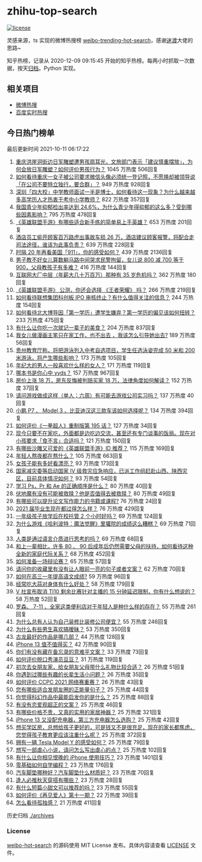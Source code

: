 # zhihu-top-search

[![license](https://img.shields.io/github/license/Arrackisarookie/zhihu-top-search)](https://github.com/Arrackisarookie/zhihu-top-search/blob/master/LICENSE)

灵感来源，ts 实现的微博热搜榜 [weibo-trending-hot-search](https://github.com/justjavac/weibo-trending-hot-search)，感谢[迷渡](https://github.com/justjavac)大佬的思路~

知乎热榜，记录从 2020-12-09 09:15:45 开始的知乎热榜。每两小时抓取一次数据，按天[归档](./archives)。Python 实现。

## 相关项目
+ [微博热搜](https://github.com/Arrackisarookie/weibo-hot-search)
+ [百度实时热搜](https://github.com/Arrackisarookie/baidu-hot-search)

## 今日热门榜单

<!-- Rank Begin -->

最后更新时间 2021-10-11 06:17:22

1. [重庆洪崖洞街边日军雕塑遭男孩扇耳光，文旅部门表示「建议慎重摆放」，为何会放日军雕塑？如何评价男孩行为？](https://www.zhihu.com/question/491387543) 1045 万热度 506回复
1. [如何看待重庆一女子被公司要求微信头像必须统一登记照，不愿换却被领导说「在公司不要特立独行，要合群」？](https://www.zhihu.com/question/491346798) 949 万热度 928回复
1. [深圳「四大校」中学教师面试一半是博士，如何看待这一现象？为什么越来越多高学历人才热衷于考中小学教师？](https://www.zhihu.com/question/491538553) 822 万热度 357回复
1. [我国青少年抑郁检出率达到 24.6%，为什么青少年得抑郁的这么多？受到哪些因素影响？](https://www.zhihu.com/question/491535877) 795 万热度 478回复
1. [《英雄联盟手游》有哪些适合新手练的简单易上手英雄？](https://www.zhihu.com/question/477491332) 653 万热度 201回复
1. [酒店员工偷开顾客百万路虎出事故车损 26 万，酒店建议顾客报警，将配合走司法途径，谁该为此事负责？](https://www.zhihu.com/question/491341758) 639 万热度 228回复
1. [时隔 20 年再看美国「911」，你的感受如何？](https://www.zhihu.com/question/485809453) 439 万热度 2136回复
1. [男子教不好女儿算数躺马路中间哭求民警拘留，女儿说 800 减 700 等于 900，父母教孩子有多难？](https://www.zhihu.com/question/491471307) 416 万热度 144回复
1. [互联网大厂中层（年薪大几十万百万）那种有 35 岁危机吗？](https://www.zhihu.com/question/469434789) 362 万热度 180回复
1. [《英雄联盟手游》 公测，你还会选择 《王者荣耀》 吗？](https://www.zhihu.com/question/491255064) 266 万热度 219回复
1. [如何看待联想集团科创板 IPO 审核终止？有什么值得关注的信息？](https://www.zhihu.com/question/491290450) 244 万热度 154回复
1. [如何看待北大博导因「第一学历」遭学生嫌弃？第一学历的偏见该如何扭转？](https://www.zhihu.com/question/491495950) 233 万热度 475回复
1. [有什么让你吃一次就记一辈子的美食？](https://www.zhihu.com/question/442763529) 204 万热度 837回复
1. [我女儿做漫画主笔只在家工作，也不出去 ，我该怎么引导她出去?](https://www.zhihu.com/question/487346690) 189 万热度 56回复
1. [贵州教育厅称，将把游泳列入中考自选项目，学生任选泳姿完成 50 米和 200 米游泳，将产生哪些影响？](https://www.zhihu.com/question/491369577) 173 万热度 105回复
1. [年纪大的男人一般喜欢什么样的女人？](https://www.zhihu.com/question/266312023) 171 万热度 119回复
1. [哪本书是你心中 yyds？](https://www.zhihu.com/question/484147699) 157 万热度 967回复
1. [房价上涨 18 万，房东反悔被判赔买家 18 万，法律角度如何解读？](https://www.zhihu.com/question/491226131) 152 万热度 37回复
1. [请问游戏做成这样（单人；六周）有可能去游戏公司实习吗？](https://www.zhihu.com/question/491118304) 137 万热度 40回复
1. [小鹏 P7 、 Model 3 、比亚迪汉这三款车该如何选择呢？](https://www.zhihu.com/question/398543524) 134 万热度 394回复
1. [如何评价《一拳超人》重制版第 195 话？](https://www.zhihu.com/question/491335522) 127 万热度 34回复
1. [现今只要不在家吃，外面都是边吃边交流，甚至还有专门谈事的饭局。现在对小孩要求「食不言」合适吗？](https://www.zhihu.com/question/490989749) 121 万热度 150回复
1. [有哪些沙雕又可爱的《英雄联盟手游》ID 推荐？](https://www.zhihu.com/question/491173273) 115 万热度 169回复
1. [年轻人熬夜都在熬什么？](https://www.zhihu.com/question/479858874) 105 万热度 663回复
1. [女孩子能有多好看漂亮？](https://www.zhihu.com/question/481851023) 93 万热度 173回复
1. [国家减灾委等启动国家 Ⅳ 级救灾应急响应，已派工作组赶赴山西、陕西灾区，目前具体情况如何？](https://www.zhihu.com/question/491463954) 93 万热度 54回复
1. [学习 Ps，Pr 和 Ae 的正确顺序是什么？](https://www.zhihu.com/question/372750907) 80 万热度 40回复
1. [伏地魔有没有可能被救赎？他是否值得去被救赎？](https://www.zhihu.com/question/266246154) 80 万热度 49回复
1. [有哪些可以提升论文写作能力的书籍或课程?](https://www.zhihu.com/question/487166424) 76 万热度 24回复
1. [2021 届毕业生现在都过得怎么样？](https://www.zhihu.com/question/483461416) 76 万热度 429回复
1. [一年级孩子放学后在校托管 2 个小时好吗？](https://www.zhihu.com/question/489007913) 69 万热度 124回复
1. [为什么游戏《哈利波特：魔法觉醒》里獾院的成绩这么糟糕？](https://www.zhihu.com/question/489820129) 69 万热度 71回复
1. [人类是通过语言介质进行思考的吗？](https://www.zhihu.com/question/483263643) 69 万热度 68回复
1. [和上一辈相比，许多 80 、 90 后成年后仍然需要父母的扶持，如何看待这种全新的家庭代际关系？](https://www.zhihu.com/question/491425734) 68 万热度 452回复
1. [如何准备一场辩论赛？](https://www.zhihu.com/question/24904514) 65 万热度 57回复
1. [请问你的收藏里有没有让人眼前一亮的句子或者文案？](https://www.zhihu.com/question/486803154) 62 万热度 70回复
1. [如何在高三一年提高语文成绩?](https://www.zhihu.com/question/477083158) 59 万热度 96回复
1. [经常吃大蒜对身体有什么好处？](https://www.zhihu.com/question/475285623) 58 万热度 179回复
1. [V 社宣布取消 TI10 剩余比赛针对主播的 15 分钟延迟限制，你有什么想说的？](https://www.zhihu.com/question/491439514) 58 万热度 52回复
1. [罗森、 7-11 、全家这类便利店对于年轻人是种什么样的存在？](https://www.zhihu.com/question/41429192) 55 万热度 261回复
1. [为什么总有人认为自己装修比装修公司便宜？](https://www.zhihu.com/question/457665541) 55 万热度 246回复
1. [为什么有些男生喜欢搞暧昧？](https://www.zhihu.com/question/23349029) 53 万热度 350回复
1. [古龙最好的作品是哪几部？](https://www.zhihu.com/question/356535171) 44 万热度 128回复
1. [iPhone 13 值不值得买？](https://www.zhihu.com/question/486901779) 42 万热度 90回复
1. [你们有没有藏在备忘录的意难平文案？](https://www.zhihu.com/question/486011423) 33 万热度 73回复
1. [如何评价脱口秀演员豆豆？](https://www.zhihu.com/question/414743866) 31 万热度 119回复
1. [初次去女朋友家，给女朋友父母带什么礼物比较合适？](https://www.zhihu.com/question/23390855) 26 万热度 51回复
1. [你遇到过哪些有趣的长辈生活小问题？](https://www.zhihu.com/question/491334592) 26 万热度 35回复
1. [如何评价 CCPC 2021 网络赛重赛？](https://www.zhihu.com/question/491062172) 26 万热度 43回复
1. [您有哪些适合发朋友圈的正能量句子？](https://www.zhihu.com/question/483387256) 25 万热度 44回复
1. [你觉得科幻作品中最能启发你的是什么？](https://www.zhihu.com/question/491374348) 25 万热度 88回复
1. [有没有恋爱观超正的文案？](https://www.zhihu.com/question/484651242) 25 万热度 46回复
1. [有哪些价格不贵，又真的实用的家居神器？](https://www.zhihu.com/question/420432627) 25 万热度 321回复
1. [iPhone 13 又没配充电器，第三方充电器怎么选购？](https://www.zhihu.com/question/487162213) 25 万热度 42回复
1. [想买学区房，总想给孩子更好的，可是钱又不是很充足，现在的家长都焦虑，您觉得孩子教育更应该注重什么呢？](https://www.zhihu.com/question/482280670) 25 万热度 372回复
1. [拥有一辆 Tesla Model Y 的感受如何？](https://www.zhihu.com/question/457536638) 25 万热度 79回复
1. [想写一部虐心小说，请问怎么写出虐心的点？](https://www.zhihu.com/question/384576193) 25 万热度 102回复
1. [有什么让你相见恨晚的 iPhone 使用技巧？](https://www.zhihu.com/question/33734678) 23 万热度 1401回复
1. [零基础如何自学编程？](https://www.zhihu.com/question/39431192) 23 万热度 176回复
1. [汽车脚垫哪种好？汽车脚垫什么材质好？](https://www.zhihu.com/question/24271521) 23 万热度 70回复
1. [逢人必推秋天穿搭有哪些？](https://www.zhihu.com/question/487632254) 23 万热度 28回复
1. [有什么短篇小甜文可以推荐的吗？](https://www.zhihu.com/question/484832759) 23 万热度 55回复
1. [如何评价《再见爱人》第十一期？](https://www.zhihu.com/question/490861836) 22 万热度 39回复
1. [怎么看待孤独感？](https://www.zhihu.com/question/481151469) 21 万热度 411回复
<!-- Rank End -->

历史归档 [./archives](./archives)

### License

[weibo-hot-search](https://github.com/Arrackisarookie/zhihu-top-search) 的源码使用 MIT License 发布。具体内容请查看 [LICENSE](./LICENSE) 文件。
